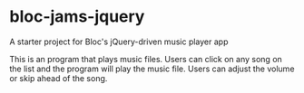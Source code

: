 # bloc-jams-jquery
A starter project for Bloc's jQuery-driven music player app

This is an program that plays music files. Users can click on any
song on the list and the program will play the music file. Users
can adjust the volume or skip ahead of the song.
